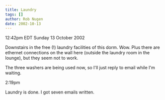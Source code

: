 ```yaml
---
title: Laundry
tags: []
author: Rob Nugen
date: 2002-10-13
---
```


<p class=date>12:42pm EDT Sunday 13 October 2002</p>

<p>Downstairs in the free (!) laundry facilities of this dorm.  Wow.
Plus there are ethernet connections on the wall here (outside the
laundry room in the lounge), but they seem not to work.</p>

<p>The three washers are being used now, so I'll just reply to email
while I'm waiting.</p>

<p class=date>2:19pm</p>

<p>Laundry is done.  I got seven emails written.</p>
